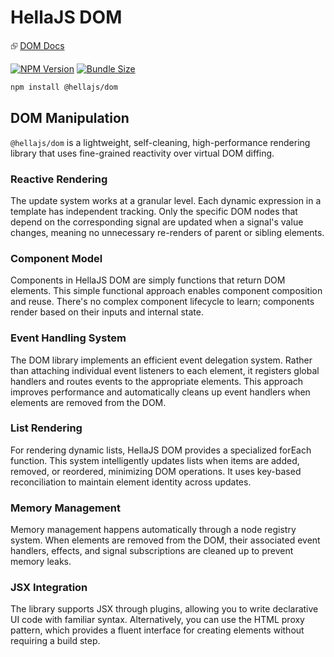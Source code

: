 # HellaJS DOM

⮺ [DOM Docs](https://hellajs.com/packages/dom/mount)

[![NPM Version](https://img.shields.io/npm/v/@hellajs/dom)](https://www.npmjs.com/package/@hellajs/dom)
[![Bundle Size](https://img.shields.io/bundlephobia/minzip/@hellajs/dom@latest)](https://bundlephobia.com/package/@hellajs/dom)


```bash
npm install @hellajs/dom
```

## DOM Manipulation

`@hellajs/dom` is a lightweight, self-cleaning, high-performance rendering library that uses fine-grained reactivity over virtual DOM diffing.

### Reactive Rendering

The update system works at a granular level. Each dynamic expression in a template has independent tracking. Only the specific DOM nodes that depend on the corresponding signal are updated when a signal's value changes, meaning no unnecessary re-renders of parent or sibling elements.

### Component Model

Components in HellaJS DOM are simply functions that return DOM elements. This simple functional approach enables component composition and reuse. There's no complex component lifecycle to learn; components render based on their inputs and internal state.

### Event Handling System

The DOM library implements an efficient event delegation system. Rather than attaching individual event listeners to each element, it registers global handlers and routes events to the appropriate elements. This approach improves performance and automatically cleans up event handlers when elements are removed from the DOM.

### List Rendering

For rendering dynamic lists, HellaJS DOM provides a specialized forEach function. This system intelligently updates lists when items are added, removed, or reordered, minimizing DOM operations. It uses key-based reconciliation to maintain element identity across updates.

### Memory Management

Memory management happens automatically through a node registry system. When elements are removed from the DOM, their associated event handlers, effects, and signal subscriptions are cleaned up to prevent memory leaks.

### JSX Integration

The library supports JSX through plugins, allowing you to write declarative UI code with familiar syntax. Alternatively, you can use the HTML proxy pattern, which provides a fluent interface for creating elements without requiring a build step.